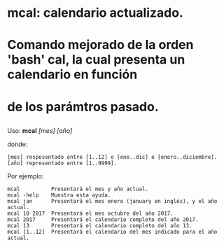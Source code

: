 # mcal: calendario actualizado. <h1>

# Comando mejorado de la orden 'bash' cal, la cual presenta un calendario en función <h2>
#  de los parámtros pasado. <h2>

Uso: **mcal** *[mes] [año]*

  donde:

    [mes] respesentado entre [1..12] o [ene..dic] o [enero..diciembre].
    [año] representado entre [1..9999].

  Por ejemplo:

    mcal          Presentará el mes y año actual.
    mcal -help    Muestra esta ayuda.
    mcal jan      Presentará el mes enero (january en inglés), y el año actual.
    mcal 10 2017  Presentará el mes octubre del año 2017.
    mcal 2017     Presentará el calendario completo del año 2017.
    mcal 13       Presentará el calendario completo del año 13.
    mcal [1..12]  Presentará el calendario del mes indicado para el año actual.
